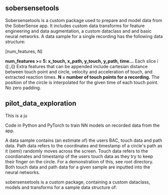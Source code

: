 
## sobersensetools

Sobersensetools is a custom package used to prepare and model data from the SoberSense app. It includes custom data transforms for feature engineering and data augmentation, a custom dataclass and and basic neural networks. A data sample for a single recording has the following data structure:

[num_features, N]

**num_features >= 5: x_touch, x_path, y_touch, y_path, time...**
Each slice i ([:,i]) 
Extra features that can be appended include cartesian distance between touch point and circle, velocity and acceleration of touch, and extracted reaction times. 
**N = number of touch points for a recording.**
The position of the circle is interpolated for the given time of each touch point. No zero padding.


## pilot_data_exploration

This is a ju

Code in Python and PyTorch to train NN models on recorded data from the app.

A data sample contains (an estimate of) the users BAC, touch data and path data.
Path data refers to the coordinates and timestamp of a circle's path as it (semi) randomly moves across the screen.
Touch data refers to the coordianates and timestamp of the users touch data as they try to keep their finger on the circle.
For a demonstration of this, see root directory. Both touch data and path data for a given sample are inputted into the neural networks.

sobersensetools is a custom package, containing a custom dataclass, models and transforms for a sample data structure of:



